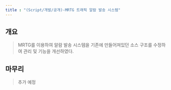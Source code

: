 ```yaml
---
title : "(Script/개발/공개)-MRTG 트래픽 알람 발송 시스템"
---
```


## 개요
>MRTG를 이용하여 알람 발송 시스템을 기존에 만들어져있던 소스 구조를 수정하여 관리 및 기능을 개선하였다.

## 마무리
>추가 예정
